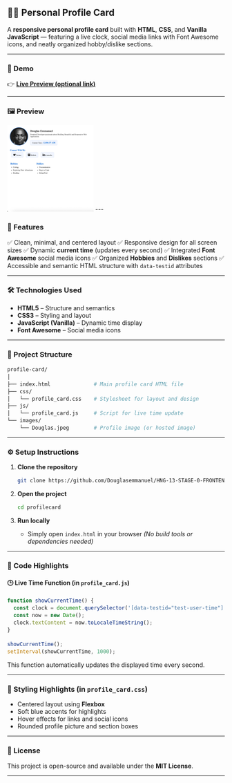 

## 🧑‍💻 Personal Profile Card

A **responsive personal profile card** built with **HTML**, **CSS**, and **Vanilla JavaScript** — featuring a live clock, social media links with Font Awesome icons, and neatly organized hobby/dislike sections.

---

### 🚀 Demo

👉 **[Live Preview (optional link)](https://douglasprofilecard2121.netlify.app)**


---

### 🖼️ Preview



<img src="./images/profilecard.jpeg" alt="All Todos" width="200"/>
---

### 🧩 Features

✅ Clean, minimal, and centered layout
✅ Responsive design for all screen sizes
✅ Dynamic **current time** (updates every second)
✅ Integrated **Font Awesome** social media icons
✅ Organized **Hobbies** and **Dislikes** sections
✅ Accessible and semantic HTML structure with `data-testid` attributes

---

### 🛠️ Technologies Used

* **HTML5** – Structure and semantics
* **CSS3** – Styling and layout
* **JavaScript (Vanilla)** – Dynamic time display
* **Font Awesome** – Social media icons

---

### 📁 Project Structure

```bash
profile-card/
│
├── index.html              # Main profile card HTML file
├── css/
│   └── profile_card.css    # Stylesheet for layout and design
├── js/
│   └── profile_card.js     # Script for live time update
└── images/
    └── Douglas.jpeg        # Profile image (or hosted image)
```

---

### ⚙️ Setup Instructions

1. **Clone the repository**

   ```bash
   git clone https://github.com/Douglasemmanuel/HNG-13-STAGE-0-FRONTEND-DEVELOPMENT-TRACK.git
   ```

2. **Open the project**

   ```bash
   cd profilecard
   ```

3. **Run locally**

   * Simply open `index.html` in your browser
     *(No build tools or dependencies needed)*

---

### 🧠 Code Highlights

#### 🕒 Live Time Function (in `profile_card.js`)

```js
function showCurrentTime() {
  const clock = document.querySelector('[data-testid="test-user-time"]');
  const now = new Date();
  clock.textContent = now.toLocaleTimeString();
}

showCurrentTime();
setInterval(showCurrentTime, 1000);
```

This function automatically updates the displayed time every second.

---

### 💅 Styling Highlights (in `profile_card.css`)

* Centered layout using **Flexbox**
* Soft blue accents for highlights
* Hover effects for links and social icons
* Rounded profile picture and section boxes

---




### 🪪 License

This project is open-source and available under the **MIT License**.

---
